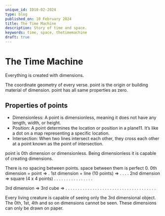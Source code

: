 ```yaml
---
unique_id: ID10-02-2024
type: blog
published_on: 10 February 2024
title: The Time Machine
description: Story of time and space.
keywords: time, space, thetimemachine
draft: true
---
```



# The Time Machine

Everything is created with dimensions. 

The coordinate geometry of every verse.
point is the origin or building material of dimension. point has all same properties as zero.

## Properties of points
- Dimensionless: A point is dimensionless, meaning it does not have any length, width, or height.
- Position: A point determines the location or position in a plane11. It’s like a dot on a map representing a specific location.
- Intersection: When two lines intersect each other, they cross each other at a point known as the point of intersection.


point is 0th dimension or dimensionless. Being dimensionless it is capable of creating dimensions.

There is no spacing between points. space between them is perfect 0.
0th dimension = point => .
1st dimension = line (10 points) => . . . .
2nd dimension => square (4 x 4 points)
.  .  .  .
.  .  .  .
.  .  .  .
.  .  .  .

3rd dimension => 3rd cube => 
         .  .  .  .
      .  .  .  .  .
   .  .  .  .  .  .
.  .  .  .  .  .  .
.  .  .  .  .  .
.  .  .  .  .
.  .  .  .

Every living creature is capable of seeing only the 3rd dimensional object. The 0th, 1st, 4th and so on dimensions cannot be seen. These dimensions can only be drawn on paper.

